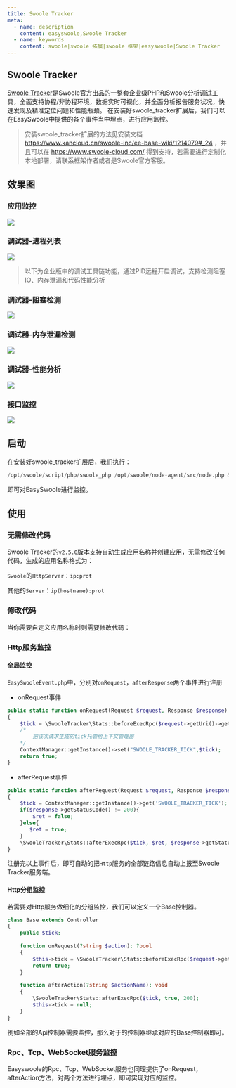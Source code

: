 ```yaml
---
title: Swoole Tracker
meta:
  - name: description
    content: easyswoole,Swoole Tracker
  - name: keywords
    content: swoole|swoole 拓展|swoole 框架|easyswoole|Swoole Tracker
---
```


## Swoole Tracker

[Swoole Tracker](https://www.swoole-cloud.com/tracker.html)是Swoole官方出品的一整套企业级PHP和Swoole分析调试工具，全面支持协程/非协程环境，数据实时可视化，并全面分析报告服务状况，快速发现及精准定位问题和性能瓶颈。
在安装好swoole_tracker扩展后，我们可以在EasySwoole中提供的各个事件当中埋点，进行应用监控。

> 安装swoole_tracker扩展的方法见安装文档 https://www.kancloud.cn/swoole-inc/ee-base-wiki/1214079#_24 ，并且可以在 https://www.swoole-cloud.com/ 得到支持，若需要进行定制化本地部署，请联系框架作者或者是Swoole官方客服。

## 效果图

### 应用监控
![](/resources/img3.png)

### 调试器-进程列表
![](/resources/img1.png)

> 以下为企业版中的调试工具链功能，通过PID远程开启调试，支持检测阻塞IO、内存泄漏和代码性能分析

### 调试器-阻塞检测
![](/resources/img4.png)

### 调试器-内存泄漏检测
![](/resources/img6.png)

### 调试器-性能分析
![](/resources/img5.png)

### 接口监控
![](/resources/img2.png)


## 启动

在安装好swoole_tracker扩展后，我们执行：
```php
/opt/swoole/script/php/swoole_php /opt/swoole/node-agent/src/node.php & php easyswoole start
```
即可对EasySwoole进行监控。

## 使用

### 无需修改代码

Swoole Tracker的`v2.5.0`版本支持自动生成应用名称并创建应用，无需修改任何代码，生成的应用名称格式为：

`Swoole`的`HttpServer`：`ip:prot`

其他的`Server`：`ip(hostname):prot`

### 修改代码

当你需要自定义应用名称时则需要修改代码：

### Http服务监控

#### 全局监控

`EasySwooleEvent.php`中，分别对`onRequest`，`afterResponse`两个事件进行注册

- onRequest事件
```php
public static function onRequest(Request $request, Response $response): bool
{
    $tick = \SwooleTracker\Stats::beforeExecRpc($request->getUri()->getPath(), 'serviceName', "192.168.0.1");
    /*
        把该次请求生成的tick托管给上下文管理器
    */
    ContextManager::getInstance()->set("SWOOLE_TRACKER_TICK",$tick);
    return true;
}
```
- afterRequest事件
```php
public static function afterRequest(Request $request, Response $response): void
{
    $tick = ContextManager::getInstance()->get('SWOOLE_TRACKER_TICK');
    if($response->getStatusCode() != 200){
        $ret = false;
    }else{
       $ret = true;
    }
    \SwooleTracker\Stats::afterExecRpc($tick, $ret, $response->getStatusCode());
}
```
注册完以上事件后，即可自动的把`Http`服务的全部链路信息自动上报至Swoole Tracker服务端。

#### Http分组监控

若需要对Http服务做细化的分组监控，我们可以定义一个Base控制器。
```php
class Base extends Controller
{
    public $tick;
    
    function onRequest(?string $action): ?bool
    {
        $this->tick = \SwooleTracker\Stats::beforeExecRpc($request->getUri()->getPath(), 'myGroupName', "192.168.0.1");
        return true;
    }
    
    function afterAction(?string $actionName): void
    {
        \SwooleTracker\Stats::afterExecRpc($tick, true, 200);
        $this->tick = null;
    }
}
```

例如全部的Api控制器需要监控，那么对于的控制器继承对应的Base控制器即可。


### Rpc、Tcp、WebSocket服务监控

Easyswoole的Rpc、Tcp、WebSocket服务也同理提供了onRequest，afterAction方法，对两个方法进行埋点，即可实现对应的监控。
